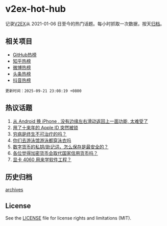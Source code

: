 # v2ex-hot-hub

 记录[V2EX](https://www.v2ex.com/)从 2021-01-06 日至今的热门话题。每小时抓取一次数据，按天[归档](archives)。
 
 ## 相关项目

- [GitHub热榜](https://github.com/lonnyzhang423/github-hot-hub)
- [知乎热榜](https://github.com/lonnyzhang423/zhihu-hot-hub)
- [微博热榜](https://github.com/lonnyzhang423/weibo-hot-hub)
- [头条热榜](https://github.com/lonnyzhang423/toutiao-hot-hub)
- [抖音热榜](https://github.com/lonnyzhang423/douyin-hot-hub)


 `更新时间：2025-09-21 23:08:19 +0800`

## 热议话题

1. [从 Android 换 iPhone , 没有边缘左右滑动返回上一面功能, 太难受了](https://www.v2ex.com/t/1160803)
1. [用了十来年的 Apple ID 突然被锁](https://www.v2ex.com/t/1160848)
1. [穷病是终生不可治疗的吗？](https://www.v2ex.com/t/1160882)
1. [你们去游泳馆游泳都穿泳衣吗](https://www.v2ex.com/t/1160796)
1. [数字货币的私钥/助记词，怎么保存是最安全的？](https://www.v2ex.com/t/1160814)
1. [各位觉得加密货币会取代国家信用货币吗？](https://www.v2ex.com/t/1160842)
1. [显卡 4060 用来学软件工程？](https://www.v2ex.com/t/1160830)

## 历史归档

[archives](archives)

## License

See the [LICENSE](LICENSE) file for license rights and limitations (MIT).
